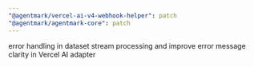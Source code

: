 ```yaml
---
"@agentmark/vercel-ai-v4-webhook-helper": patch
"@agentmark/agentmark-core": patch
---
```


error handling in dataset stream processing and improve error message clarity in Vercel AI adapter
